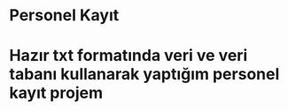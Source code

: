 # Personel Kayıt
# Hazır txt formatında veri ve veri tabanı kullanarak yaptığım personel kayıt projem